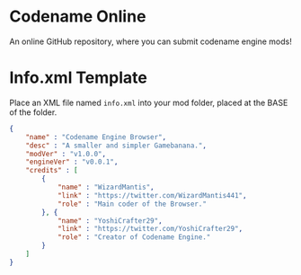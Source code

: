 # Codename Online
An online GitHub repository, where you can submit codename engine mods!

# Info.xml Template
Place an XML file named `info.xml` into your mod folder, placed at the BASE of the folder.
```json
{
    "name" : "Codename Engine Browser",
    "desc" : "A smaller and simpler Gamebanana.",
    "modVer" : "v1.0.0",
    "engineVer" : "v0.0.1",
    "credits" : [
        {
            "name" : "WizardMantis",
            "link" : "https://twitter.com/WizardMantis441",
            "role" : "Main coder of the Browser."
        }, {
            "name" : "YoshiCrafter29",
            "link" : "https://twitter.com/YoshiCrafter29",
            "role" : "Creator of Codename Engine."
        }
    ]
}
```
